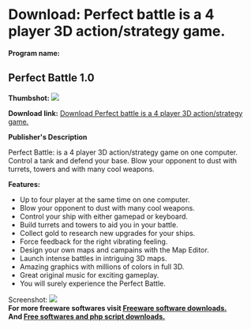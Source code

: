 # Download: Perfect battle is a 4 player 3D action/strategy game.

**Program name:**

## Perfect Battle 1.0

  
**Thumbshot:** ![](http://www.freewarefiles.com/screenshot/perf_battle_md.jpg)   
  
**Download link:** [Download Perfect battle is a 4 player 3D action/strategy game.](http://freesoftwares.boysofts.com/Perfect-Battle_program_62541.html)  
  


**Publisher's Description**  
  


Perfect Battle: is a 4 player 3D action/strategy game on one computer. Control a tank and defend your base. Blow your opponent to dust with turrets, towers and with many cool weapons. 

**Features:**

  * Up to four player at the same time on one computer. 
  * Blow your opponent to dust with many cool weapons. 
  * Control your ship with either gamepad or keyboard. 
  * Build turrets and towers to aid you in your battle. 
  * Collect gold to research new upgrades for your ships. 
  * Force feedback for the right vibrating feeling. 
  * Design your own maps and campains with the Map Editor. 
  * Launch intense battles in intriguing 3D maps. 
  * Amazing graphics with millions of colors in full 3D. 
  * Great original music for exciting gameplay. 
  * You will surely experience the Perfect Battle. 

  
  
Screenshot: ![](http://www.freewarefiles.com/screenshot/perf_battle.jpg)   
**For more freeware softwares visit [Freeware software downloads.](http://freesoftwares.boysofts.com/)**   
**And [Free softwares and php script downloads.](http://www.boysofts.com/)**
